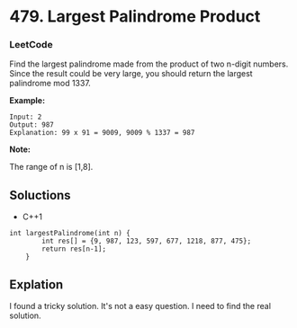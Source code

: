 # 479. Largest Palindrome Product

### LeetCode

Find the largest palindrome made from the product of two n-digit numbers.
Since the result could be very large, you should return the largest palindrome mod 1337.

**Example:**
```
Input: 2
Output: 987
Explanation: 99 x 91 = 9009, 9009 % 1337 = 987
```

**Note:**

The range of n is [1,8].

## Soluctions

* C++1
```
int largestPalindrome(int n) {
        int res[] = {9, 987, 123, 597, 677, 1218, 877, 475};
        return res[n-1];
    }
```

## Explation

I found a tricky solution. It's not a easy question. I need to find the real solution.
